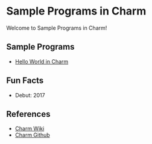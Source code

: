 # Sample Programs in Charm

Welcome to Sample Programs in Charm!

## Sample Programs

- [Hello World in Charm](https://github.com/shivamkchoudhary/sample-programs/blob/master/archive/c/charm/hello-world.charm)

## Fun Facts

- Debut: 2017

## References

- [Charm Wiki](https://esolangs.org/wiki/Charm)
- [Charm Github](https://github.com/DataKinds/charm)